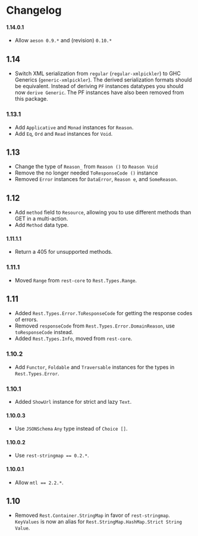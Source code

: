 # Changelog

#### 1.14.0.1

* Allow `aeson 0.9.*` and (revision) `0.10.*`

## 1.14

* Switch XML serialization from `regular` (`regular-xmlpickler`) to
  GHC Generics (`generic-xmlpickler`). The derived serialization
  formats should be equivalent. Instead of deriving `PF` instances
  datatypes you should now `derive Generic`. The PF instances have
  also been removed from this package.

### 1.13.1

* Add `Applicative` and `Monad` instances for `Reason`.
* Add `Eq`, `Ord` and `Read` instances for `Void`.

## 1.13

* Change the type of `Reason_` from `Reason ()` to `Reason Void`
* Remove the no longer needed `ToResponseCode ()` instance
* Removed `Error` instances for `DataError`, `Reason e`, and `SomeReason`.

## 1.12

* Add `method` field to `Resource`, allowing you to use different
  methods than GET in a multi-action.
* Add `Method` data type.

#### 1.11.1.1

* Return a 405 for unsupported methods.

### 1.11.1

* Moved `Range` from `rest-core` to `Rest.Types.Range`.

## 1.11

* Added `Rest.Types.Error.ToResponseCode` for getting the response codes of errors.
* Removed `responseCode` from `Rest.Types.Error.DomainReason`, use `toResponseCode` instead.
* Added `Rest.Types.Info`, moved from `rest-core`.

### 1.10.2

* Add `Functor`, `Foldable` and `Traversable` instances for the types
  in `Rest.Types.Error`.

### 1.10.1

* Added `ShowUrl` instance for strict and lazy `Text`.

#### 1.10.0.3

* Use `JSONSchema` `Any` type instead of `Choice []`.

#### 1.10.0.2

* Use `rest-stringmap == 0.2.*`.

#### 1.10.0.1

* Allow `mtl == 2.2.*`.

## 1.10

* Removed `Rest.Container.StringMap` in favor of `rest-stringmap`. `KeyValues` is now an alias for `Rest.StringMap.HashMap.Strict String Value`.
